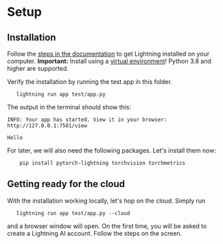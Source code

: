 # Setup


## Installation

Follow the [steps in the documentation](https://lightning.ai/lightning-docs/installation.html) to get Lightning installed on your computer.
**Important:** Install using a [virtual environment](https://lightning.ai/lightning-docs/install_beginner.html)! Python 3.8 and higher are supported.

Verify the installation by running the test app in this folder.
```commandline
   lightning run app test/app.py
```

The output in the terminal should show this:

```
INFO: Your app has started. View it in your browser: http://127.0.0.1:7501/view

Hello
```

For later, we will also need the following packages. Let's install them now:

```commandline
    pip install pytorch-lightning torchvision torchmetrics
```


## Getting ready for the cloud

With the installation working locally, let's hop on the cloud. Simply run

```commandline
   lightning run app test/app.py --cloud
```

and a browser window will open. On the first time, you will be asked to create a Lightning AI account. Follow the steps on the screen.
